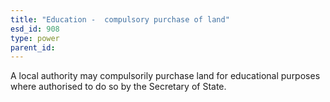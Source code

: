 ```yaml
---
title: "Education -  compulsory purchase of land"
esd_id: 908
type: power
parent_id:  
---
```


A local authority may compulsorily purchase land for educational purposes where authorised to do so by the Secretary of State.

